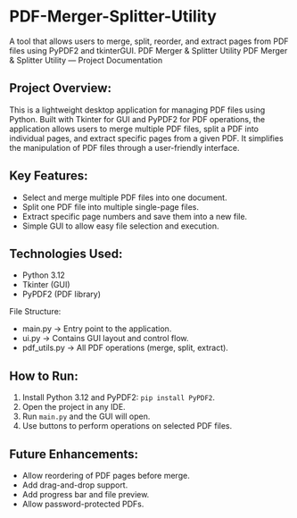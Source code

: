 # PDF-Merger-Splitter-Utility
A tool that allows users to merge, split, reorder, and extract pages from PDF files using PyPDF2 and tkinterGUI.
PDF Merger & Splitter Utility
PDF Merger & Splitter Utility — Project Documentation

Project Overview:
-----------------
This is a lightweight desktop application for managing PDF files using Python. Built with Tkinter for GUI and PyPDF2 for PDF operations, the application allows users to merge multiple PDF files, split a PDF into individual pages, and extract specific pages from a given PDF. It simplifies the manipulation of PDF files through a user-friendly interface.

Key Features:
-------------
- Select and merge multiple PDF files into one document.
- Split one PDF file into multiple single-page files.
- Extract specific page numbers and save them into a new file.
- Simple GUI to allow easy file selection and execution.

Technologies Used:
------------------
- Python 3.12
- Tkinter (GUI)
- PyPDF2 (PDF library)

File Structure:
- main.py        → Entry point to the application.
- ui.py          → Contains GUI layout and control flow.
- pdf_utils.py   → All PDF operations (merge, split, extract).

How to Run:
-----------
1. Install Python 3.12 and PyPDF2: `pip install PyPDF2`.
2. Open the project in any IDE.
3. Run `main.py` and the GUI will open.
4. Use buttons to perform operations on selected PDF files.

Future Enhancements:
--------------------
- Allow reordering of PDF pages before merge.
- Add drag-and-drop support.
- Add progress bar and file preview.
- Allow password-protected PDFs.

